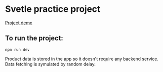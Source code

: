 # Svetle practice project
[Project demo](https://ppasciak.github.io/svelte-basket)
## To run the project: 
``` 
npm run dev
```
Product data is stored in the app so it doesn't require any backend service. Data fetching is symulated by random delay. 
